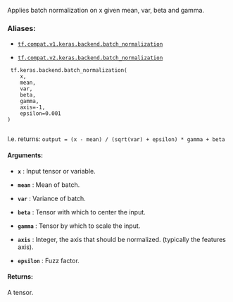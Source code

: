 Applies batch normalization on x given mean, var, beta and gamma.



### Aliases:

- [ `tf.compat.v1.keras.backend.batch_normalization` ](/api_docs/python/tf/keras/backend/batch_normalization)

- [ `tf.compat.v2.keras.backend.batch_normalization` ](/api_docs/python/tf/keras/backend/batch_normalization)



```
 tf.keras.backend.batch_normalization(
    x,
    mean,
    var,
    beta,
    gamma,
    axis=-1,
    epsilon=0.001
)
 
```

I.e. returns:
 `output = (x - mean) / (sqrt(var) + epsilon) * gamma + beta` 



#### Arguments:

- **`x`** : Input tensor or variable.

- **`mean`** : Mean of batch.

- **`var`** : Variance of batch.

- **`beta`** : Tensor with which to center the input.

- **`gamma`** : Tensor by which to scale the input.

- **`axis`** : Integer, the axis that should be normalized.
(typically the features axis).

- **`epsilon`** : Fuzz factor.



#### Returns:
A tensor.

